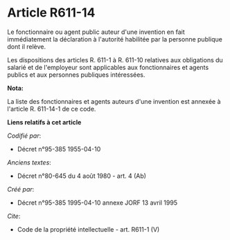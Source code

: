 # Article R611-14

Le fonctionnaire ou agent public auteur d'une invention en fait immédiatement la déclaration à l'autorité habilitée par la
personne publique dont il relève. 

Les dispositions des articles R. 611-1 à R. 611-10 relatives aux obligations du salarié et de l'employeur sont applicables
aux fonctionnaires et agents publics et aux personnes publiques intéressées.

**Nota:**

La liste des fonctionnaires et agents auteurs d'une invention est annexée à l'article R. 611-14-1 de ce code.

**Liens relatifs à cet article**

_Codifié par_:

  - Décret n°95-385 1955-04-10

_Anciens textes_:

  - Décret n°80-645 du 4 août 1980 - art. 4 (Ab)

_Créé par_:

  - Décret n°95-385 1995-04-10 annexe JORF 13 avril 1995

_Cite_:

  - Code de la propriété intellectuelle - art. R611-1 (V)
